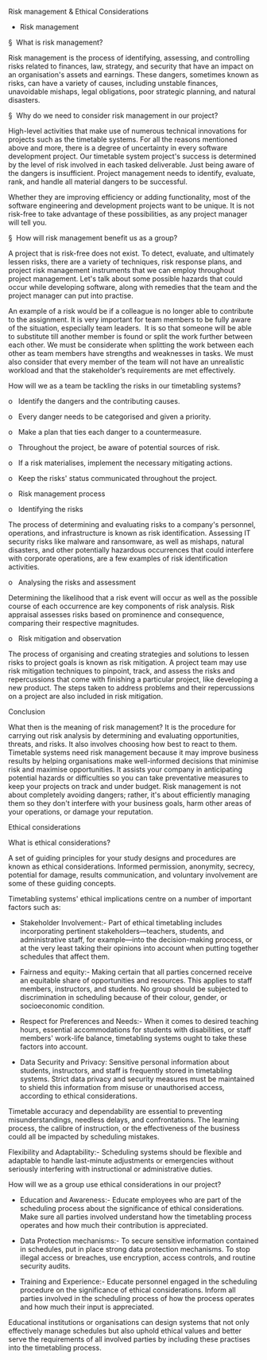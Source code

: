 
Risk management & Ethical Considerations 

- Risk management 

§  What is risk management?

Risk management is the process of identifying, assessing, and controlling risks related to finances, law, strategy, and security that have an impact on an organisation's assets and earnings. These dangers, sometimes known as risks, can have a variety of causes, including unstable finances, unavoidable mishaps, legal obligations, poor strategic planning, and natural disasters.


§  Why do we need to consider risk management in our project?

High-level activities that make use of numerous technical innovations for projects such as the timetable systems. For all the reasons mentioned above and more, there is a degree of uncertainty in every software development project. Our timetable system project's success is determined by the level of risk involved in each tasked deliverable. Just being aware of the dangers is insufficient. Project management needs to identify, evaluate, rank, and handle all material dangers to be successful.

Whether they are improving efficiency or adding functionality, most of the software engineering and development projects want to be unique. It is not risk-free to take advantage of these possibilities, as any project manager will tell you.

§  How will risk management benefit us as a group?

A project that is risk-free does not exist. To detect, evaluate, and ultimately lessen risks, there are a variety of techniques, risk response plans, and project risk management instruments that we can employ throughout project management. Let's talk about some possible hazards that could occur while developing software, along with remedies that the team and the project manager can put into practise.

An example of a risk would be if a colleague is no longer able to contribute to the assignment. It is very important for team members to be fully aware of the situation, especially team leaders.  It is so that someone will be able to substitute till another member is found or split the work further between each other. We must be considerate when splitting the work between each other as team members have strengths and weaknesses in tasks. We must also consider that every member of the team will not have an unrealistic workload and that the stakeholder’s requirements are met effectively.

How will we as a team be tackling the risks in our timetabling systems?

o   Identify the dangers and the contributing causes.

o   Every danger needs to be categorised and given a priority.

o   Make a plan that ties each danger to a countermeasure.

o   Throughout the project, be aware of potential sources of risk.

o   If a risk materialises, implement the necessary mitigating actions.

o   Keep the risks' status communicated throughout the project.

o   Risk management process

o   Identifying the risks

The process of determining and evaluating risks to a company's personnel, operations, and infrastructure is known as risk identification. Assessing IT security risks like malware and ransomware, as well as mishaps, natural disasters, and other potentially hazardous occurrences that could interfere with corporate operations, are a few examples of risk identification activities.

o   Analysing the risks and assessment

Determining the likelihood that a risk event will occur as well as the possible course of each occurrence are key components of risk analysis. Risk appraisal assesses risks based on prominence and consequence, comparing their respective magnitudes.

o   Risk mitigation and observation

The process of organising and creating strategies and solutions to lessen risks to project goals is known as risk mitigation. A project team may use risk mitigation techniques to pinpoint, track, and assess the risks and repercussions that come with finishing a particular project, like developing a new product. The steps taken to address problems and their repercussions on a project are also included in risk mitigation.


Conclusion

What then is the meaning of risk management? It is the procedure for carrying out risk analysis by determining and evaluating opportunities, threats, and risks. It also involves choosing how best to react to them. Timetable systems need risk management because it may improve business results by helping organisations make well-informed decisions that minimise risk and maximise opportunities. It assists your company in anticipating potential hazards or difficulties so you can take preventative measures to keep your projects on track and under budget. Risk management is not about completely avoiding dangers; rather, it's about efficiently managing them so they don't interfere with your business goals, harm other areas of your operations, or damage your reputation.



Ethical considerations 

What is ethical considerations?

A set of guiding principles for your study designs and procedures are known as ethical considerations. Informed permission, anonymity, secrecy, potential for damage, results communication, and voluntary involvement are some of these guiding concepts.

Timetabling systems' ethical implications centre on a number of important factors such as:

- Stakeholder Involvement:- Part of ethical timetabling includes incorporating pertinent stakeholders—teachers, students, and administrative staff, for example—into the decision-making process, or at the very least taking their opinions into account when putting together schedules that affect them.

- Fairness and equity:- Making certain that all parties concerned receive an equitable share of opportunities and resources. This applies to staff members, instructors, and students. No group should be subjected to discrimination in scheduling because of their colour, gender, or socioeconomic condition.

- Respect for Preferences and Needs:- When it comes to desired teaching hours, essential accommodations for students with disabilities, or staff members' work-life balance, timetabling systems ought to take these factors into account.

- Data Security and Privacy: Sensitive personal information about students, instructors, and staff is frequently stored in timetabling systems. Strict data privacy and security measures must be maintained to shield this information from misuse or unauthorised access, according to ethical considerations.

Timetable accuracy and dependability are essential to preventing misunderstandings, needless delays, and confrontations. The learning process, the calibre of instruction, or the effectiveness of the business could all be impacted by scheduling mistakes.

Flexibility and Adaptability:- Scheduling systems should be flexible and adaptable to handle last-minute adjustments or emergencies without seriously interfering with instructional or administrative duties.


How will we as a group use ethical considerations in our project?

- Education and Awareness:- Educate employees who are part of the scheduling process about the significance of ethical considerations. Make sure all parties involved understand how the timetabling process operates and how much their contribution is appreciated.

- Data Protection mechanisms:- To secure sensitive information contained in schedules, put in place strong data protection mechanisms. To stop illegal access or breaches, use encryption, access controls, and routine security audits.

- Training and Experience:- Educate personnel engaged in the scheduling procedure on the significance of ethical considerations. Inform all parties involved in the scheduling process of how the process operates and how much their input is appreciated.


Educational institutions or organisations can design systems that not only effectively manage schedules but also uphold ethical values and better serve the requirements of all involved parties by including these practises into the timetabling process.